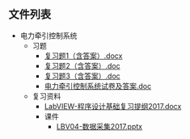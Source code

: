 
## 文件列表

- 电力牵引控制系统
    - 习题
        - [复习题1（含答案）.docx](https://github.com/OpenWyu/wyu-courses-lib/raw/master/电力牵引控制系统/习题/复习题1（含答案）.docx)
        - [复习题2（含答案）.doc](https://github.com/OpenWyu/wyu-courses-lib/raw/master/电力牵引控制系统/习题/复习题2（含答案）.doc)
        - [复习题3（含答案）.doc](https://github.com/OpenWyu/wyu-courses-lib/raw/master/电力牵引控制系统/习题/复习题3（含答案）.doc)
        - [电力牵引控制系统试卷及答案.doc](https://github.com/OpenWyu/wyu-courses-lib/raw/master/电力牵引控制系统/习题/电力牵引控制系统试卷及答案.doc)
    - 复习资料
        - [LabVIEW-程序设计基础复习提纲2017.docx](https://github.com/OpenWyu/wyu-courses-lib/raw/master/电力牵引控制系统/复习资料/LabVIEW-程序设计基础复习提纲2017.docx)
        - 课件
            - [LBV04-数据采集2017.pptx](https://github.com/OpenWyu/wyu-courses-lib/raw/master/电力牵引控制系统/复习资料/课件/LBV04-数据采集2017.pptx)
